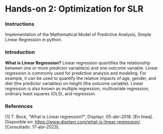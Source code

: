 # Hands-on 2: Optimization for SLR

### Instructions
Implementation of the Mathematical Model of Predictive Analysis, Simple Linear Regression in python.

### Introduction
**What is Linear Regression?**
Linear regression quantifies the relationship between one or more predictor variable(s) and one outcome variable. Linear regression is commonly used for predictive analysis and modeling. For example, it can be used to quantify the relative impacts of age, gender, and diet (the predictor variables) on height (the outcome variable).  Linear regression is also known as multiple regression, multivariate regression, ordinary least squares (OLS), and regression. 

### References
[1]	T. Bock, “What is Linear regression?”, Displayr, 05-abr-2018. [En línea]. Disponible en: https://www.displayr.com/what-is-linear-regression/. [Consultado: 17-abr-2023].
